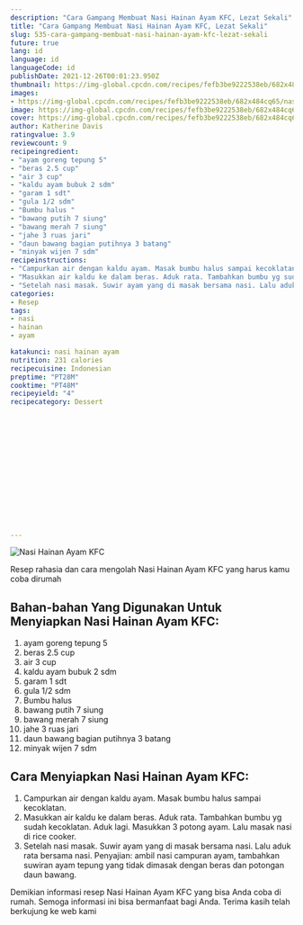 ```yaml
---
description: "Cara Gampang Membuat Nasi Hainan Ayam KFC, Lezat Sekali"
title: "Cara Gampang Membuat Nasi Hainan Ayam KFC, Lezat Sekali"
slug: 535-cara-gampang-membuat-nasi-hainan-ayam-kfc-lezat-sekali
future: true
lang: id
language: id
languageCode: id
publishDate: 2021-12-26T00:01:23.950Z 
thumbnail: https://img-global.cpcdn.com/recipes/fefb3be9222538eb/682x484cq65/nasi-hainan-ayam-kfc-foto-resep-utama.png
images:
- https://img-global.cpcdn.com/recipes/fefb3be9222538eb/682x484cq65/nasi-hainan-ayam-kfc-foto-resep-utama.png
image: https://img-global.cpcdn.com/recipes/fefb3be9222538eb/682x484cq65/nasi-hainan-ayam-kfc-foto-resep-utama.png
cover: https://img-global.cpcdn.com/recipes/fefb3be9222538eb/682x484cq65/nasi-hainan-ayam-kfc-foto-resep-utama.png
author: Katherine Davis
ratingvalue: 3.9
reviewcount: 9
recipeingredient:
- "ayam goreng tepung 5"
- "beras 2.5 cup"
- "air 3 cup"
- "kaldu ayam bubuk 2 sdm"
- "garam 1 sdt"
- "gula 1/2 sdm"
- "Bumbu halus "
- "bawang putih 7 siung"
- "bawang merah 7 siung"
- "jahe 3 ruas jari"
- "daun bawang bagian putihnya 3 batang"
- "minyak wijen 7 sdm"
recipeinstructions:
- "Campurkan air dengan kaldu ayam. Masak bumbu halus sampai kecoklatan."
- "Masukkan air kaldu ke dalam beras. Aduk rata. Tambahkan bumbu yg sudah kecoklatan. Aduk lagi. Masukkan 3 potong ayam. Lalu masak nasi di rice cooker."
- "Setelah nasi masak. Suwir ayam yang di masak bersama nasi. Lalu aduk rata bersama nasi. Penyajian: ambil nasi campuran ayam, tambahkan suwiran ayam tepung yang tidak dimasak dengan beras dan potongan daun bawang."
categories:
- Resep
tags:
- nasi
- hainan
- ayam

katakunci: nasi hainan ayam 
nutrition: 231 calories
recipecuisine: Indonesian
preptime: "PT28M"
cooktime: "PT48M"
recipeyield: "4"
recipecategory: Dessert


     
    
    
    
    
    
    
    
    
    
    
      
    
---
```



![Nasi Hainan Ayam KFC](https://img-global.cpcdn.com/recipes/fefb3be9222538eb/682x484cq65/nasi-hainan-ayam-kfc-foto-resep-utama.png)

Resep rahasia dan cara mengolah  Nasi Hainan Ayam KFC yang harus kamu coba dirumah

<!--inarticleads1-->

## Bahan-bahan Yang Digunakan Untuk Menyiapkan Nasi Hainan Ayam KFC:

1. ayam goreng tepung 5
1. beras 2.5 cup
1. air 3 cup
1. kaldu ayam bubuk 2 sdm
1. garam 1 sdt
1. gula 1/2 sdm
1. Bumbu halus 
1. bawang putih 7 siung
1. bawang merah 7 siung
1. jahe 3 ruas jari
1. daun bawang bagian putihnya 3 batang
1. minyak wijen 7 sdm



<!--inarticleads2-->

## Cara Menyiapkan Nasi Hainan Ayam KFC:

1. Campurkan air dengan kaldu ayam. Masak bumbu halus sampai kecoklatan.
1. Masukkan air kaldu ke dalam beras. Aduk rata. Tambahkan bumbu yg sudah kecoklatan. Aduk lagi. Masukkan 3 potong ayam. Lalu masak nasi di rice cooker.
1. Setelah nasi masak. Suwir ayam yang di masak bersama nasi. Lalu aduk rata bersama nasi. Penyajian: ambil nasi campuran ayam, tambahkan suwiran ayam tepung yang tidak dimasak dengan beras dan potongan daun bawang.




Demikian informasi  resep Nasi Hainan Ayam KFC   yang bisa Anda coba di rumah. Semoga informasi ini bisa bermanfaat bagi Anda. Terima kasih telah berkujung ke web kami
